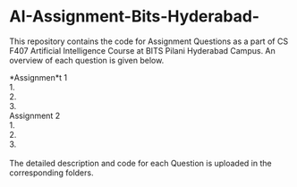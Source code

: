 # AI-Assignment-Bits-Hyderabad-

This repository contains the code for Assignment Questions as a part of CS F407 Artificial Intelligence Course at BITS Pilani Hyderabad Campus. An overview of each question is given below.
<html>
*Assignmen*t 1 <br />
  1.<br />
  2.<br />
  3.<br />
Assignment 2 <br />
  1.<br />
  2.<br />
  3.<br />
</html>
<br />
The detailed description and code for each Question is uploaded in the corresponding folders.
